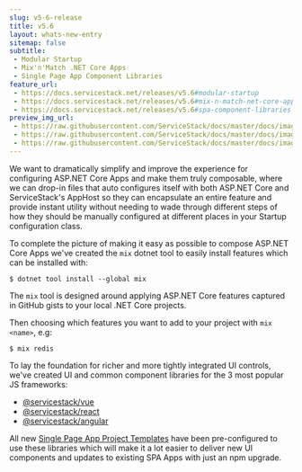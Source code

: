 ```yaml
---
slug: v5-6-release
title: v5.6
layout: whats-new-entry
sitemap: false
subtitle: 
 - Modular Startup
 - Mix'n'Match .NET Core Apps
 - Single Page App Component Libraries
feature_url: 
 - https://docs.servicestack.net/releases/v5.6#modular-startup
 - https://docs.servicestack.net/releases/v5.6#mix-n-match-net-core-apps
 - https://docs.servicestack.net/releases/v5.6#spa-component-libraries
preview_img_url: 
 - https://raw.githubusercontent.com/ServiceStack/docs/master/docs/images/mix/feature-authrepo.png
 - https://raw.githubusercontent.com/ServiceStack/docs/master/docs/images/mix/example-validation-900.gif
 - https://raw.githubusercontent.com/ServiceStack/docs/master/docs/images/ssvs/spa-templates-overview.png
---
```

We want to dramatically simplify and improve the experience for configuring ASP.NET Core Apps and make them truly composable,
where we can drop-in files that auto configures itself with both ASP.NET Core and ServiceStack's AppHost so they can
encapsulate an entire feature and provide instant utility without needing to wade through different steps of how they
should be manually configured at different places in your Startup configuration class. 

<!--separator-->

To complete the picture of making it easy as possible to compose ASP.NET Core Apps we've created the `mix` dotnet tool to easily
install features which can be installed with:

    $ dotnet tool install --global mix

The `mix` tool is designed around applying ASP.NET Core features captured in GitHub gists to your local .NET Core projects. 

Then choosing which features you want to add to your project with `mix <name>`, e.g:

    $ mix redis

<!--separator-->

To lay the foundation for richer and more tightly integrated UI controls, we've created UI and common component libraries for the
3 most popular JS frameworks:


 - [@servicestack/vue](https://github.com/ServiceStack/servicestack-vue)
 - [@servicestack/react](https://github.com/ServiceStack/servicestack-react)
 - [@servicestack/angular](https://github.com/ServiceStack/servicestack-angular)


All new [Single Page App Project Templates](https://docs.servicestack.net/templates-single-page-apps) have been pre-configured to use these libraries which will make it
a lot easier to deliver new UI components and updates to existing SPA Apps with just an npm upgrade.
